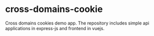 # cross-domains-cookie

Cross domains cookies demo app. 
The repository includes simple api applications in express-js and frontend in vuejs. 

